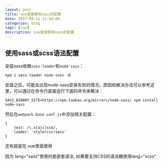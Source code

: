 ```yaml
---
layout: post
title: vue里面使用sass的配置
date: 2017-09-11 21:54:00
categories: blog
tags: [vue]
description: vue里面使用sass的配置
---
```


## 使用sass或scss语法配置

安装sass依赖`sass-loader`和`node-sass`：

    npm i sass-loader node-sass -D

安装之后，可能会出现node-sass安装失败的情况，原因和解决办法可以参考这里，可以通过在命令行直接运行下面的命令来解决：

    SASS_BINARY_SITE=https://npm.taobao.org/mirrors/node-sass/ npm install node-sass

然后在`webpack.base.conf.js`中添加相关配置：

    {
        test: /\.s[a|c]ss$/,
        loader: 'style!css!sass'
    }
还有就是在.vue里面使用<style>最好配置成

<style lang="scss">
</style>



因为 lang="sass"使用的是嵌套语法, 如果要支持CSS的语法糖使用lang="scss"